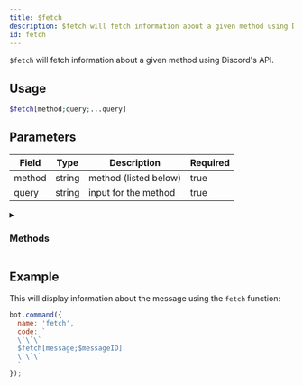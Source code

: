 ```yaml
---
title: $fetch 
description: $fetch will fetch information about a given method using Discord's API.
id: fetch
---
```


`$fetch` will fetch information about a given method using Discord's API.

## Usage

```php
$fetch[method;query;...query]
```
## Parameters 


| Field  | Type   | Description           | Required |
| ------ | ------ | --------------------- | -------- |
| method | string | method (listed below) | true      |
| query  | string | input for the method  | true      |


<details>
  <summary><h3> Methods </h3></summary>

| Method              |
| ------------------- |
| message             |
| channel             |
| user                |
| invite              |
| webhook             |
| application         |
| command             |
| guildPreview        |
| guildTemplate       |
| premiumStickerPacks |
| sticker             |
| guildCommand        |
| default             |

</details>

## Example

This will display information about the message using the `fetch` function:

```javascript
bot.command({
  name: 'fetch',
  code: `
  \`\`\`
  $fetch[message;$messageID]
  \`\`\`
  ` 
});
```

